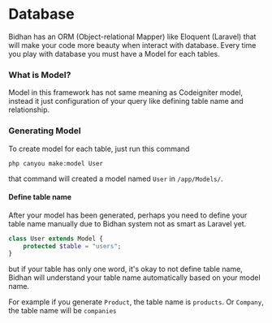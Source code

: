 # Database

Bidhan has an ORM (Object-relational Mapper) like Eloquent (Laravel) that will make your code more beauty when interact with database. Every time you play with database you must have a Model for each tables.

### What is Model?

Model in this framework has not same meaning as Codeigniter model, instead it just configuration of your query like defining table name and relationship.

### Generating Model

To create model for each table, just run this command

```
php canyou make:model User
```

that command will created a model named `User` in `/app/Models/`.

#### Define table name

After your model has been generated, perhaps you need to define your table name manually due to Bidhan system not as smart as Laravel yet.

```php
class User extends Model {
    protected $table = "users";
}
```

but if your table has only one word, it's okay to not define table name, Bidhan will understand your table name automatically based on your model name.

For example if you generate `Product`, the table name is `products`. Or `Company`, the table name will be `companies`